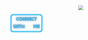 <div align="center">
    <br>
      <img src="assets/profile.gif">  
    <br>
</div>
<div align="left">
    <a href="https://www.linkedin.com/in/madalina-grama-9367b5b1/"><img width="150px" src="assets/linkedin.gif"></a>
</div>